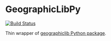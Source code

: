 # GeographicLibPy

[![Build Status](https://travis-ci.org/kshramt/GeographicLibPy.jl.svg?branch=master)](https://travis-ci.org/kshramt/GeographicLibPy.jl)

Thin wrapper of [geographiclib Python package](https://pypi.python.org/pypi/geographiclib).
